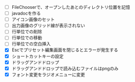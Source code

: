 - [ ] FileChooserで、オープンしたあとのディレクトリ位置を記憶
- [ ] javadocを作る
- [ ] アイコン画像のセット
- [ ] 出力画像のグリッド線が表示されない
- [ ] 行単位での削除
- [ ] 行単位での移動
- [ ] 行単位での空白挿入
- [x] Escでプリセット編集画面を閉じるとエラーが発生する
- [x] ショートカットキーの設定
- [x] ドラッグアンドドロップ
- [x] ドラッグアンドドロップで読み込むファイルはpngのみ
- [x] フォント変更をラジオメニューに変更
